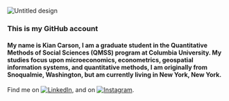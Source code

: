 
![Untitled design](https://user-images.githubusercontent.com/95309791/159109259-1f6d30fa-f7ad-4be4-8700-49d624372607.png)

### This is my GitHub account

#### My name is Kian Carson, I am a graduate student in the Quantitative Methods of Social Sciences (QMSS) program at Columbia University. My studies focus upon microeconomics, econometrics, geospatial information systems, and quantitative methods, I am originally from Snoqualmie, Washington, but am currently living in New York, New York.


Find me on [![LinkedIn][1.2]][1], and on [![Instagram][2.2]][2].

[1.2]: https://i.imgur.com/ISEyV5G.png (Instagram logo)
[2.2]: https://raw.githubusercontent.com/MartinHeinz/MartinHeinz/master/linkedin-3-16.png (LinkedIn logo)


[1]: https://www.linkedin.com/in/kian-carson-27baa61a4/
[2]: https://www.instagram.com/cascade_kian/
